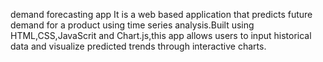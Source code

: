demand forecasting app
It is a web based application that predicts future demand for a product using time series analysis.Built using HTML,CSS,JavaScrit and Chart.js,this app allows users to input historical data and visualize predicted trends through interactive charts.
